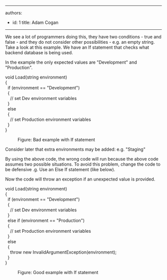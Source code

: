 

---
authors:
  - id: 1
    title: Adam Cogan
---




<span class='intro'> We see a lot of programmers doing this, they have two conditions - true and false - and they do not consider other possibilities - e.g. an empty string. Take a look at this example. We have an If statement that checks what backend database is being used.<br> </span>

<p class="ssw15-rteElement-P">In the example the only expected values are &quot;Development&quot; and &quot;Production&quot;.&#160;<br></p><p class="ssw15-rteElement-CodeArea">void Load(string environment)<br>&#123;<br>&#160; if (environment == &quot;Development&quot;)<br>&#160; &#123;<br>&#160; &#160; // set Dev environment variables<br>&#160; &#125;<br>&#160; else<br>&#160; &#123;<br>&#160; &#160; // set Production environment variables	<br>&#160; &#125;<br>&#125;<br></p><dd class="ssw15-rteElement-FigureBad"> Figure&#58; Bad example with If statement</dd><p>Consider later that extra environments may be added&#58; e.g. &quot;Staging&quot;<br></p><p>By using the above code, the wrong code will run because the above code assumes two possible situations. To avoid this problem, change the code to be defensive .g. Use an Else If statement (like below).<br></p><p>Now the code will throw an exception if an unexpected value is provided.<br></p><p class="ssw15-rteElement-CodeArea">void Load(string environment)<br>&#123;<br>&#160; if (environment == &quot;Development&quot;)<br>&#160; &#123;<br>&#160; &#160; // set Dev environment variables<br>&#160; &#125;<br>&#160; else if (environment == &quot;Production&quot;)<br>&#160; &#123;<br>&#160; &#160; // set Production environment variables	<br>&#160; &#125;<br>&#160; else<br>&#160; &#123;<br>&#160; &#160; throw new InvalidArgumentException(environment);&#160;<br>&#160; &#125;<br>&#125;<br></p><dd class="ssw15-rteElement-FigureGood">Figure&#58; Good example with If statement<br></dd>


